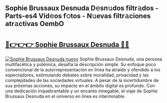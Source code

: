 ## Sophie Brussaux Desnuda D𝚎sn𝚞dos filtr𝚊dos - Parts-es4 Vid𝚎os f𝚘tos - N𝚞evas filtr𝚊ciones atr𝚊ctivas OembO

# <h2><a href="http://mb3vn6z.tromn.icu/?c=Sophie+Brussaux+Desnuda">🔗👉👉👉 Sophie Brussaux Desnuda 🔗🔗</a></h2>

[![Sophie Brussaux Desnuda nuevo](https://i.imgur.com/pEAQMta.gif)](http://mb3vn6z.tromn.icu/?c=Sophie+Brussaux+Desnuda)
Sophie Brussaux Desnuda, una persona multifacética y polémica, desafía la descripción simple. Su enfoque poco convencional de la autorrepresentación en línea ha atraído y ofendido a los espectadores, estimulando debates sobre moralidad, privacidad y las complejidades de las sociedades virtuales. A pesar de la incertidumbre de sus próximas acciones, su impacto en el ámbito digital es profundo. Con una dedicación inquebrantable y un encanto innegable, el viaje de Sophie Brussaux Desnuda en el universo en línea es interminable.
